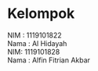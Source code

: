 <h1>Kelompok</h1>
<div>NIM : 1119101822</div>                   
<div>Nama : Al Hidayah </div>
<div></div>
<div>NIM: 1119101828</div>  
<div>Nama : Alfin Fitrian Akbar</div>  
